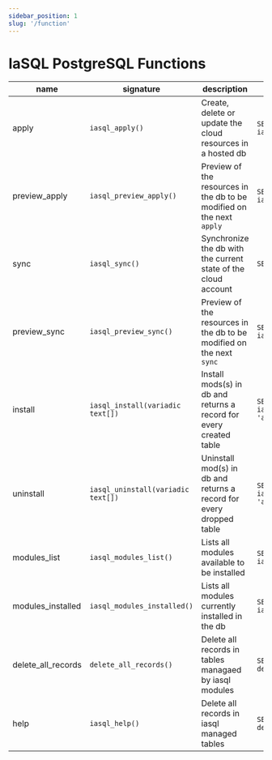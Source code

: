 ```yaml
---
sidebar_position: 1
slug: '/function'
---
```


<!-- TODO generate this table automatically from the same output as iasql_help -->

# IaSQL PostgreSQL Functions

| name               | signature                          | description                                                           | sample usage                                          |
| ------------------ | ---------------------------------- | --------------------------------------------------------------------- | ----------------------------------------------------- |
| apply              | `iasql_apply()`                    | Create, delete or update the cloud resources in a hosted db           | `SELECT * FROM iasql_apply()`                         |
| preview_apply      | `iasql_preview_apply()`            | Preview of the resources in the db to be modified on the next `apply` | `SELECT * FROM iasql_preview_apply()`                 |
| sync               | `iasql_sync()`                     | Synchronize the db with the current state of the cloud account        | `SELECT * FROM iasql_sync()`                          |
| preview_sync       | `iasql_preview_sync()`             | Preview of the resources in the db to be modified on the next `sync`  | `SELECT * FROM iasql_preview_sync()`                  |
| install            | `iasql_install(variadic text[])`   | Install mods(s) in db and returns a record for every created table    | `SELECT * FROM iasql_install('aws_vpc', 'aws_ec2')`   |
| uninstall          | `iasql_uninstall(variadic text[])` | Uninstall mod(s) in db and returns a record for every dropped table   | `SELECT * FROM iasql_uninstall('aws_vpc', 'aws_ec2')` |
| modules_list       | `iasql_modules_list()`             | Lists all modules available to be installed                           | `SELECT * FROM iasql_modules_list()`                  |
| modules_installed  | `iasql_modules_installed()`        | Lists all modules currently installed in the db                       | `SELECT * FROM iasql_modules_installed()`             |
| delete_all_records | `delete_all_records()`             | Delete all records in tables managaed by iasql modules                | `SELECT * FROM delete_all_records()`                  |
| help               | `iasql_help()`                     | Delete all records in iasql managed tables                            | `SELECT * FROM delete_all_records()`                  |